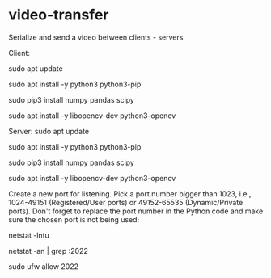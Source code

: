# video-transfer
Serialize and send a video between clients - servers

Client:

sudo apt update

sudo apt install -y python3 python3-pip

sudo pip3 install numpy pandas scipy

sudo apt install -y libopencv-dev python3-opencv


Server:
sudo apt update

sudo apt install -y python3 python3-pip

sudo pip3 install numpy pandas scipy

sudo apt install -y libopencv-dev python3-opencv


Create a new port for listening. Pick a port number bigger than 1023, i.e., 1024-49151 (Registered/User ports) or 49152-65535 (Dynamic/Private ports).
Don't forget to replace the port number in the Python code and make sure the chosen port is not being used:

netstat -lntu

netstat -an | grep :2022

sudo ufw allow 2022

